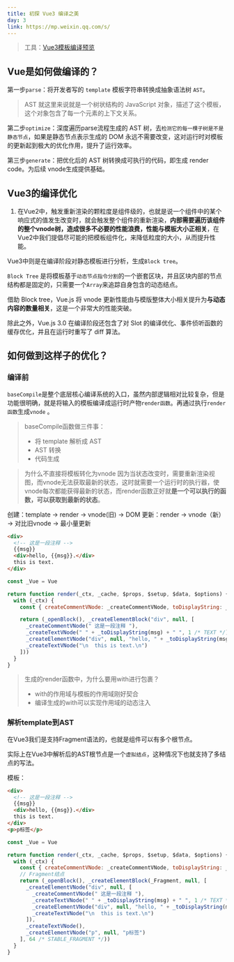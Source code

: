 ```yaml
---
title: 初探 Vue3 编译之美
day: 3
link: https://mp.weixin.qq.com/s/
---
```


<CommonTitle></CommonTitle>

> 工具：[Vue3模板编译预览](https://vue-next-template-explorer.netlify.app)

## Vue是如何做编译的？

第一步`parse`：将开发者写的 `template` 模板字符串转换成抽象语法树 `AST`。

> AST 就这里来说就是一个树状结构的 JavaScript 对象，描述了这个模板，这个对象包含了每一个元素的上下文关系。

第二步`optimize`：深度遍历parse流程生成的 AST 树，去`检测它的每一棵子树是不是静态节点`，如果是静态节点表示生成的 DOM 永远不需要改变，这对运行时对模板的更新起到极大的优化作用，提升了运行效率。

第三步`generate`：把优化后的 AST 树转换成可执行的代码，即生成 render code。为后续 vnode生成提供基础。

## Vue3的编译优化

1. 在Vue2中，触发重新渲染的颗粒度是组件级的，也就是说一个组件中的某个响应式的值发生改变时，就会触发整个组件的重新渲染，**内部需要遍历该组件的整个vnode树，造成很多不必要的性能浪费，性能与模板大小正相关**，在Vue2中我们提倡尽可能的把模板组件化，来降低粒度的大小，从而提升性能。

Vue3中则是在编译阶段对静态模板进行分析，生成`Block tree`。

`Block Tree` 是将模板基于`动态节点指令分割`的一个嵌套区块，并且区块内部的节点结构都是固定的，只需要一个`Array`来追踪自身包含的动态结点。

借助 Block tree，Vue.js 将 vnode 更新性能由与模版整体大小相关提升为**与动态内容的数量相关**，这是一个非常大的性能突破。

除此之外，Vue.js 3.0 在编译阶段还包含了对 Slot 的编译优化、事件侦听函数的缓存优化，并且在运行时重写了 diff 算法。

## 如何做到这样子的优化？

### 编译前

`baseCompile`是整个底层核心编译系统的入口，虽然内部逻辑相对比较复杂，但是功能很明确，就是将输入的模板编译成运行时产物`render函数`。再通过执行`render函数`生成`vnode` 。

> baseCompile函数做三件事：
> - 将 template 解析成 AST
> - AST 转换
> - 代码生成

> 为什么不直接将模板转化为vnode
> 因为当状态改变时，需要重新渲染视图，而vnode无法获取最新的状态，这时就需要一个运行时的执行器，使vnode每次都能获得最新的状态，而render函数正好就**是一个可以执行的函数，可以获取到最新的状态**。

创建：template -> render -> vnode(旧) -> DOM
更新：render -> vnode（新） -> 对比旧vnode -> 最小量更新

```html
<div>
  <!-- 这是一段注释 -->
  {{msg}}
  <div>hello, {{msg}}.</div>
  this is text.
</div>
```

```js
const _Vue = Vue

return function render(_ctx, _cache, $props, $setup, $data, $options) {
  with (_ctx) {
    const { createCommentVNode: _createCommentVNode, toDisplayString: _toDisplayString, createElementVNode: _createElementVNode, createTextVNode: _createTextVNode, openBlock: _openBlock, createElementBlock: _createElementBlock } = _Vue

    return (_openBlock(), _createElementBlock("div", null, [
      _createCommentVNode(" 这是一段注释 "),
      _createTextVNode(" " + _toDisplayString(msg) + " ", 1 /* TEXT */),
      _createElementVNode("div", null, "hello, " + _toDisplayString(msg) + ".", 1 /* TEXT */),
      _createTextVNode("\n  this is text.\n")
    ]))
  }
}
```

> 生成的render函数中，为什么要用with进行包裹？
> - with的作用域与模板的作用域刚好契合
> - 编译生成的with可以实现作用域的动态注入

### 解析template到AST

在Vue3我们是支持Fragment语法的，也就是组件可以有多个根节点。

实际上在Vue3中解析后的AST根节点是一个`虚拟结点`，这种情况下也就支持了多结点的写法。

模板：

```html
<div>
  <!-- 这是一段注释 -->
  {{msg}}
  <div>hello, {{msg}}.</div>
  this is text.
</div>
<p>p标签</p>
```

```js
const _Vue = Vue

return function render(_ctx, _cache, $props, $setup, $data, $options) {
  with (_ctx) {
    const { createCommentVNode: _createCommentVNode, toDisplayString: _toDisplayString, createElementVNode: _createElementVNode, createTextVNode: _createTextVNode, Fragment: _Fragment, openBlock: _openBlock, createElementBlock: _createElementBlock } = _Vue
    // Fragment结点
    return (_openBlock(), _createElementBlock(_Fragment, null, [
      _createElementVNode("div", null, [
        _createCommentVNode(" 这是一段注释 "),
        _createTextVNode(" " + _toDisplayString(msg) + " ", 1 /* TEXT */),
        _createElementVNode("div", null, "hello, " + _toDisplayString(msg) + ".", 1 /* TEXT */),
        _createTextVNode("\n  this is text.\n")
      ]),
      _createTextVNode(),
      _createElementVNode("p", null, "p标签")
    ], 64 /* STABLE_FRAGMENT */))
  }
}
```

